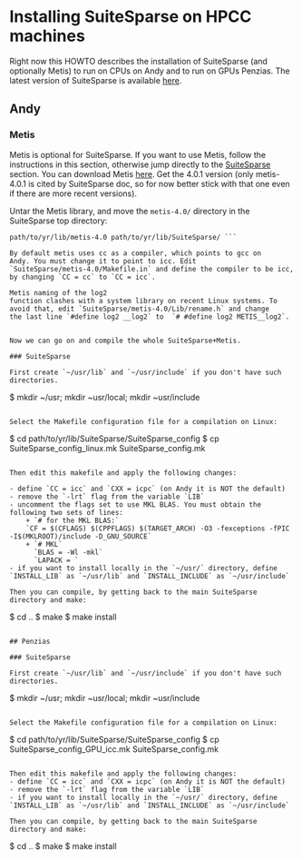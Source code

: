 # Installing SuiteSparse on HPCC machines #

Right now this HOWTO describes the installation of SuiteSparse (and optionally Metis) to run on CPUs on Andy and to run on GPUs Penzias.
The latest version of SuiteSparse is available [here](http://faculty.cse.tamu.edu/davis/suitesparse.html).

## Andy  ##

### Metis

Metis is optional for SuiteSparse.  If you want to use Metis, follow
the instructions in this section, otherwise jump directly to the
[SuiteSparse](#SuiteSparse) section. You can download Metis
[here](http://glaros.dtc.umn.edu/gkhome/fsroot/sw/metis/OLD). Get the
4.0.1 version (only metis-4.0.1 is cited by SuiteSparse doc, so for now better
stick with that one even if there are more recent versions).

Untar the Metis library, and move the
`metis-4.0/` directory in the SuiteSparse top directory:
``` $ mv
path/to/yr/lib/metis-4.0 path/to/yr/lib/SuiteSparse/ ```

By default metis uses cc as a compiler, which points to gcc on
Andy. You must change it to point to icc. Edit
`SuiteSparse/metis-4.0/Makefile.in` and define the compiler to be icc,
by changing `CC = cc` to `CC = icc`.

Metis naming of the log2
function clashes with a system library on recent Linux systems. To
avoid that, edit `SuiteSparse/metis-4.0/Lib/rename.h` and change
the last line `#define log2 __log2` to  `# #define log2 METIS__log2`.


Now we can go on and compile the whole SuiteSparse+Metis.

### SuiteSparse

First create `~/usr/lib` and `~/usr/include` if you don't have such directories.
```
$ mkdir ~/usr; mkdir ~usr/local; mkdir ~usr/include
```

Select the Makefile configuration file for a compilation on Linux:
```
$ cd path/to/yr/lib/SuiteSparse/SuiteSparse_config
$ cp SuiteSparse_config_linux.mk SuiteSparse_config.mk
```

Then edit this makefile and apply the following changes:

- define `CC = icc` and `CXX = icpc` (on Andy it is NOT the default)
- remove the `-lrt` flag from the variable `LIB`
- uncomment the flags set to use MKL BLAS. You must obtain the following two sets of lines:
	+ `# for the MKL BLAS:`  
    `CF = $(CFLAGS) $(CPPFLAGS) $(TARGET_ARCH) -O3 -fexceptions -fPIC -I$(MKLROOT)/include -D_GNU_SOURCE`  
	+ `# MKL`  
	  `BLAS = -Wl -mkl`
	  `LAPACK = `
- if you want to install locally in the `~/usr/` directory, define `INSTALL_LIB` as `~/usr/lib` and `INSTALL_INCLUDE` as `~/usr/include`

Then you can compile, by getting back to the main SuiteSparse directory and make:
```
$ cd ..
$ make
$ make install
```

## Penzias

### SuiteSparse

First create `~/usr/lib` and `~/usr/include` if you don't have such directories.
```
$ mkdir ~/usr; mkdir ~usr/local; mkdir ~usr/include
```

Select the Makefile configuration file for a compilation on Linux:
```
$ cd path/to/yr/lib/SuiteSparse/SuiteSparse_config
$ cp SuiteSparse_config_GPU_icc.mk SuiteSparse_config.mk
```

Then edit this makefile and apply the following changes:
- define `CC = icc` and `CXX = icpc` (on Andy it is NOT the default)
- remove the `-lrt` flag from the variable `LIB`
- if you want to install locally in the `~/usr/` directory, define `INSTALL_LIB` as `~/usr/lib` and `INSTALL_INCLUDE` as `~/usr/include`

Then you can compile, by getting back to the main SuiteSparse directory and make:
```
$ cd ..
$ make
$ make install
```

